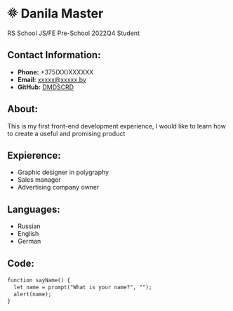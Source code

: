 # ![logo](logo.png) Danila Master
 RS School JS/FE Pre-School 2022Q4 Student

## Contact Information:
 - **Phone:** +375(XX)XXXXXX
 - **Email:** xxxxx@xxxxx.by
 - **GitHub:** [DMDSCRD](https://github.com/DMDSCRD)

## About:
 This is my first front-end development experience, I would like to learn how to create a useful and promising product

## Expierence:
 * Graphic designer in polygraphy
 * Sales manager
 * Advertising company owner

## Languages:
 * Russian
 * English
 * German

## Code:
```
function sayName() {
  let name = prompt("What is your name?", "");
  alert(name);
}
```